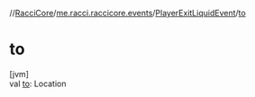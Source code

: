 //[RacciCore](../../../index.md)/[me.racci.raccicore.events](../index.md)/[PlayerExitLiquidEvent](index.md)/[to](to.md)

# to

[jvm]\
val [to](to.md): Location
